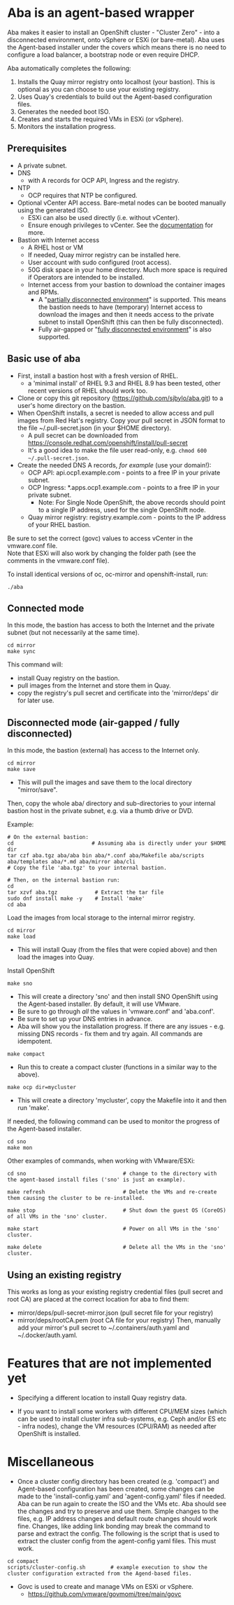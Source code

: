 # Aba is an agent-based wrapper

Aba makes it easier to install an OpenShift cluster - "Cluster Zero" - into a disconnected environment, onto vSphere or 
ESXi (or bare-metal). 
Aba uses the Agent-based installer under the covers which means there is no need to configure a load balancer, a bootstrap node or even require DHCP. 

Aba automatically completes the following:
1. Installs the Quay mirror registry onto localhost (your bastion).  This is optional as you can choose to use your existing registry. 
1. Uses Quay's credentials to build out the Agent-based configuration files.
1. Generates the needed boot ISO.
1. Creates and starts the required VMs in ESXi (or vSphere).
1. Monitors the installation progress. 

## Prerequisites

- A private subnet.
- DNS
   - with A records for OCP API, Ingress and the registry. 
- NTP
   - OCP requires that NTP be configured. 
- Optional vCenter API access. Bare-metal nodes can be booted manually using the generated ISO.
   - ESXi can also be used directly (i.e. without vCenter).
   - Ensure enough privileges to vCenter. See the [documentation](https://docs.openshift.com/container-platform/4.14/installing/installing_vsphere/installing-vsphere-installer-provisioned-customizations.html#installation-vsphere-installer-infra-requirements_installing-vsphere-installer-provisioned-customizations) for more.
- Bastion with Internet access
  - A RHEL host or VM 
  - If needed, Quay mirror registry can be installed here.
  - User account with sudo configured (root access). 
  - 50G disk space in your home directory.  Much more space is required if Operators are intended to be installed. 
  - Internet access from your bastion to download the container images and RPMs. 
     - A "[partially disconnected environment](https://docs.openshift.com/container-platform/4.14/installing/disconnected_install/installing-mirroring-disconnected.html#mirroring-image-set-partial)" is supported. This means the bastion needs to have (temporary) Internet access to download the images and then it needs access to the private subnet to install OpenShift (this can then be fully disconnected).  
     - Fully air-gapped or "[fully disconnected environment](https://docs.openshift.com/container-platform/4.14/installing/disconnected_install/installing-mirroring-disconnected.html#mirroring-image-set-full)" is also supported. 

## Basic use of aba

- First, install a bastion host with a fresh version of RHEL.
   - a 'minimal install' of RHEL 9.3 and RHEL 8.9 has been tested, other recent versions of RHEL should work too.
- Clone or copy this git repository (https://github.com/sjbylo/aba.git) to a user's home directory on the bastion. 
- When OpenShift installs, a secret is needed to allow access and pull images from Red Hat's registry.  Copy your pull secret in JSON format to the file ~/.pull-secret.json (in your $HOME directory).
   - A pull secret can be downloaded from https://console.redhat.com/openshift/install/pull-secret
   - It's a good idea to make the file user read-only, e.g. `chmod 600 ~/.pull-secret.json`.
- Create the needed DNS A records, *for example* (use your domain!):
   - OCP API: api.ocp1.example.com - points to a free IP in your private subnet. 
   - OCP Ingress: *.apps.ocp1.example.com - points to a free IP in your private subnet. 
     - Note: For Single Node OpenShift, the above records should point to a single IP address, used for the single OpenShift node. 
   - Quay mirror registry: registry.example.com - points to the IP address of your RHEL bastion. 

Be sure to set the correct (govc) values to access vCenter in the vmware.conf file.  
Note that ESXi will also work by changing the folder path (see the comments in the vmware.conf file).

To install identical versions of oc, oc-mirror and openshift-install, run:

```
./aba 
```

## Connected mode 

In this mode, the bastion has access to both the Internet and the private subnet (but not necessarily at the same time).

```
cd mirror
make sync
```
This command will:
  - install Quay registry on the bastion.
  - pull images from the Internet and store them in Quay.
  - copy the registry's pull secret and certificate into the 'mirror/deps' dir for later use. 


## Disconnected mode (air-gapped / fully disconnected) 

In this mode, the bastion (external) has access to the Internet only. 

```
cd mirror
make save
```

- This will pull the images and save them to the local directory "mirror/save".

Then, copy the whole aba/ directory and sub-directories to your internal bastion host in the private subnet, e.g. via a thumb drive or DVD. 

Example:

```
# On the external bastion:
cd 		                   # Assuming aba is directly under your $HOME dir
tar czf aba.tgz aba/aba bin aba/*.conf aba/Makefile aba/scripts aba/templates aba/*.md aba/mirror aba/cli 
# Copy the file 'aba.tgz' to your internal bastion.

# Then, on the internal bastion run:
cd
tar xzvf aba.tgz            # Extract the tar file 
sudo dnf install make -y    # Install 'make' 
cd aba             
```

Load the images from local storage to the internal mirror registry.

```
cd mirror
make load
```
- This will install Quay (from the files that were copied above) and then load the images into Quay.


Install OpenShift 

```
make sno
```
- This will create a directory 'sno' and then install SNO OpenShift using the Agent-based installer.  By default, it will use VMware. 
- Be sure to go through *all* the values in 'vmware.conf' and 'aba.conf'.
- Be sure to set up your DNS entries in advance. 
- Aba will show you the installation progress.  If there are any issues - e.g. missing DNS records - fix them and try again.  All commands are idempotent.

```
make compact
```
- Run this to create a compact cluster (functions in a similar way to the above). 

```
make ocp dir=mycluster
```
- This will create a directory 'mycluster', copy the Makefile into it and then run 'make'.

If needed, the following command can be used to monitor the progress of the Agent-based installer.

```
cd sno
make mon
```

Other examples of commands, when working with VMware/ESXi:

```
cd sno                               # change to the directory with the agent-based install files ('sno' is just an example).

make refresh                         # Delete the VMs and re-create them causing the cluster to be re-installed.

make stop                            # Shut down the guest OS (CoreOS) of all VMs in the 'sno' cluster.

make start                           # Power on all VMs in the 'sno' cluster. 

make delete                          # Delete all the VMs in the 'sno' cluster. 
```


## Using an existing registry 

This works as long as your existing registry credential files (pull secret and root CA) are placed at the correct location for aba to find them:
  - mirror/deps/pull-secret-mirror.json   (pull secret file for your registry)
  - mirror/deps/rootCA.pem                (root CA file for your registry) 
Then, manually add your mirror's pull secret to ~/.containers/auth.yaml and ~/.docker/auth.yaml.


# Features that are not implemented yet

- Specifying a different location to install Quay registry data.

- If you want to install some workers with different CPU/MEM sizes (which can be used to install cluster infra sub-systems, e.g. Ceph and/or ES etc - infra nodes), change the VM resources (CPU/RAM) as needed after OpenShift is installed. 

# Miscellaneous

- Once a cluster config directory has been created (e.g. 'compact') and Agent-based configuration has been created, some changes can be made to the 'install-config.yaml' and 'agent-config.yaml' files if needed. Aba can be run again to create the ISO and the VMs etc.  Aba should see the changes and try to preserve and use them.  Simple changes to the files, e.g. IP address changes and default route changes should work fine.  Changes, like adding link bonding may break the command to parse and extract the config.  The following is the script that is used to extract the cluster config from the agent-config yaml files. This must work. 

```
cd compact
scripts/cluster-config.sh        # example execution to show the cluster configuration extracted from the Agend-based files. 
```

- Govc is used to create and manage VMs on ESXi or vSphere.
  - https://github.com/vmware/govmomi/tree/main/govc

